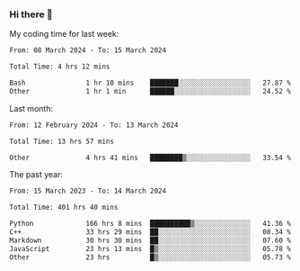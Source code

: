 ### Hi there 👋

My coding time for last week:

<!--START_SECTION:week-->

```txt
From: 08 March 2024 - To: 15 March 2024

Total Time: 4 hrs 12 mins

Bash               1 hr 10 mins    ███████░░░░░░░░░░░░░░░░░░   27.87 %
Other              1 hr 1 min      ██████░░░░░░░░░░░░░░░░░░░   24.52 %
```

<!--END_SECTION:week-->

Last month:

<!--START_SECTION:month-->

```txt
From: 12 February 2024 - To: 13 March 2024

Total Time: 13 hrs 57 mins

Other              4 hrs 41 mins   ████████▒░░░░░░░░░░░░░░░░   33.54 %
```

<!--END_SECTION:month-->

The past year:

<!--START_SECTION:year-->

```txt
From: 15 March 2023 - To: 14 March 2024

Total Time: 401 hrs 40 mins

Python             166 hrs 8 mins  ██████████▒░░░░░░░░░░░░░░   41.36 %
C++                33 hrs 29 mins  ██░░░░░░░░░░░░░░░░░░░░░░░   08.34 %
Markdown           30 hrs 30 mins  ██░░░░░░░░░░░░░░░░░░░░░░░   07.60 %
JavaScript         23 hrs 13 mins  █▒░░░░░░░░░░░░░░░░░░░░░░░   05.78 %
Other              23 hrs          █▒░░░░░░░░░░░░░░░░░░░░░░░   05.73 %
```

<!--END_SECTION:year-->
